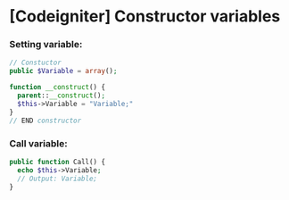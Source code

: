 [Codeigniter] Constructor variables
====================================

### Setting variable:
```php
// Constuctor
public $Variable = array();

function __construct() {
  parent::__construct();
  $this->Variable = "Variable;"
}
// END constructor
```

### Call variable:
```php
public function Call() {
  echo $this->Variable;
  // Output: Variable;
}
